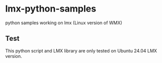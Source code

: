 # lmx-python-samples
python samples working on lmx (Linux version of WMX)

## Test
This python script and LMX library are only tested on Ubuntu 24.04 LMX version.